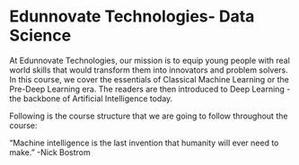 # Edunnovate Technologies- Data Science
At Edunnovate Technologies, our mission is to equip young people with real world skills that would transform them into innovators and problem solvers. In this course, we cover the essentials of Classical Machine Learning or the Pre-Deep Learning era. The readers are then introduced to Deep Learning - the backbone of Artificial Intelligence today.

Following is the course structure that we are going to follow throughout the course:



“Machine intelligence is the last invention that humanity will ever need to make.”    -Nick Bostrom
